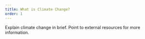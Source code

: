```yaml
---
title: What is Climate Change?
order: 1
---
```



Explain climate change in brief. Point to external resources for more information.


